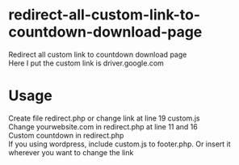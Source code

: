 # redirect-all-custom-link-to-countdown-download-page
Redirect all custom link to countdown download page<br>
Here I put the custom link is driver.google.com<br>
# Usage
Create file redirect.php or change link at line 19 custom.js<br>
Change yourwebsite.com in redirect.php at line 11 and 16<br>
Custom countdown in redirect.php<br>
If you using wordpress, include custom.js to footer.php. Or insert it wherever you want to change the link
